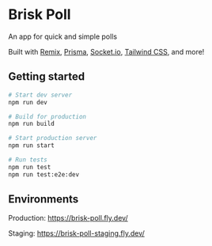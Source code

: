 # Brisk Poll

An app for quick and simple polls

Built with [Remix](https://remix.run/), [Prisma](https://www.prisma.io/), [Socket.io](https://socket.io/), [Tailwind CSS](https://tailwindcss.com/), and more!

## Getting started

```sh
# Start dev server
npm run dev

# Build for production
npm run build

# Start production server
npm run start

# Run tests
npm run test
npm run test:e2e:dev
```

## Environments

Production:
https://brisk-poll.fly.dev/

Staging:
https://brisk-poll-staging.fly.dev/
